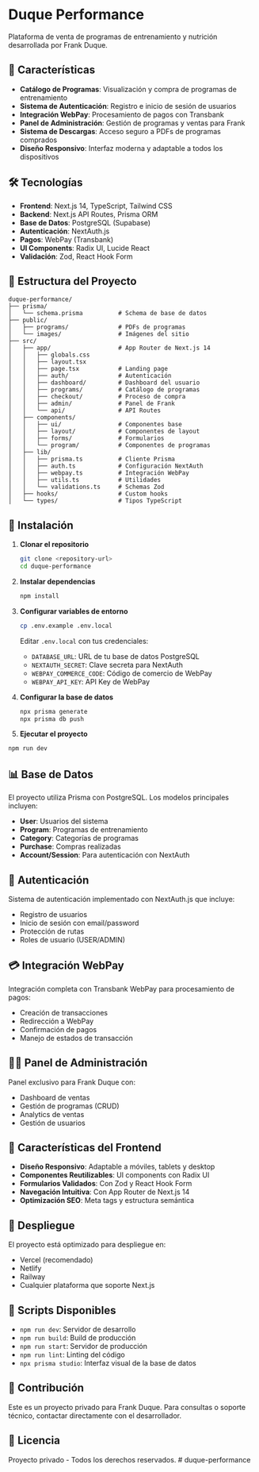 # Duque Performance

Plataforma de venta de programas de entrenamiento y nutrición desarrollada por Frank Duque.

## 🚀 Características

- **Catálogo de Programas**: Visualización y compra de programas de entrenamiento
- **Sistema de Autenticación**: Registro e inicio de sesión de usuarios
- **Integración WebPay**: Procesamiento de pagos con Transbank
- **Panel de Administración**: Gestión de programas y ventas para Frank
- **Sistema de Descargas**: Acceso seguro a PDFs de programas comprados
- **Diseño Responsivo**: Interfaz moderna y adaptable a todos los dispositivos

## 🛠️ Tecnologías

- **Frontend**: Next.js 14, TypeScript, Tailwind CSS
- **Backend**: Next.js API Routes, Prisma ORM
- **Base de Datos**: PostgreSQL (Supabase)
- **Autenticación**: NextAuth.js
- **Pagos**: WebPay (Transbank)
- **UI Components**: Radix UI, Lucide React
- **Validación**: Zod, React Hook Form

## 📁 Estructura del Proyecto

```
duque-performance/
├── prisma/
│   └── schema.prisma          # Schema de base de datos
├── public/
│   ├── programs/              # PDFs de programas
│   └── images/                # Imágenes del sitio
├── src/
│   ├── app/                   # App Router de Next.js 14
│   │   ├── globals.css
│   │   ├── layout.tsx
│   │   ├── page.tsx           # Landing page
│   │   ├── auth/              # Autenticación
│   │   ├── dashboard/         # Dashboard del usuario
│   │   ├── programs/          # Catálogo de programas
│   │   ├── checkout/          # Proceso de compra
│   │   ├── admin/             # Panel de Frank
│   │   └── api/               # API Routes
│   ├── components/
│   │   ├── ui/                # Componentes base
│   │   ├── layout/            # Componentes de layout
│   │   ├── forms/             # Formularios
│   │   └── program/           # Componentes de programas
│   ├── lib/
│   │   ├── prisma.ts          # Cliente Prisma
│   │   ├── auth.ts            # Configuración NextAuth
│   │   ├── webpay.ts          # Integración WebPay
│   │   ├── utils.ts           # Utilidades
│   │   └── validations.ts     # Schemas Zod
│   ├── hooks/                 # Custom hooks
│   └── types/                 # Tipos TypeScript
```

## 🚀 Instalación

1. **Clonar el repositorio**
   ```bash
   git clone <repository-url>
   cd duque-performance
   ```

2. **Instalar dependencias**
   ```bash
   npm install
   ```

3. **Configurar variables de entorno**
   ```bash
   cp .env.example .env.local
   ```
   
   Editar `.env.local` con tus credenciales:
   - `DATABASE_URL`: URL de tu base de datos PostgreSQL
   - `NEXTAUTH_SECRET`: Clave secreta para NextAuth
   - `WEBPAY_COMMERCE_CODE`: Código de comercio de WebPay
   - `WEBPAY_API_KEY`: API Key de WebPay

4. **Configurar la base de datos**
   ```bash
   npx prisma generate
   npx prisma db push
   ```

5. **Ejecutar el proyecto**
```bash
npm run dev
   ```

## 📊 Base de Datos

El proyecto utiliza Prisma con PostgreSQL. Los modelos principales incluyen:

- **User**: Usuarios del sistema
- **Program**: Programas de entrenamiento
- **Category**: Categorías de programas
- **Purchase**: Compras realizadas
- **Account/Session**: Para autenticación con NextAuth

## 🔐 Autenticación

Sistema de autenticación implementado con NextAuth.js que incluye:
- Registro de usuarios
- Inicio de sesión con email/password
- Protección de rutas
- Roles de usuario (USER/ADMIN)

## 💳 Integración WebPay

Integración completa con Transbank WebPay para procesamiento de pagos:
- Creación de transacciones
- Redirección a WebPay
- Confirmación de pagos
- Manejo de estados de transacción

## 👨‍💼 Panel de Administración

Panel exclusivo para Frank Duque con:
- Dashboard de ventas
- Gestión de programas (CRUD)
- Analytics de ventas
- Gestión de usuarios

## 📱 Características del Frontend

- **Diseño Responsivo**: Adaptable a móviles, tablets y desktop
- **Componentes Reutilizables**: UI components con Radix UI
- **Formularios Validados**: Con Zod y React Hook Form
- **Navegación Intuitiva**: Con App Router de Next.js 14
- **Optimización SEO**: Meta tags y estructura semántica

## 🚀 Despliegue

El proyecto está optimizado para despliegue en:
- Vercel (recomendado)
- Netlify
- Railway
- Cualquier plataforma que soporte Next.js

## 📝 Scripts Disponibles

- `npm run dev`: Servidor de desarrollo
- `npm run build`: Build de producción
- `npm run start`: Servidor de producción
- `npm run lint`: Linting del código
- `npx prisma studio`: Interfaz visual de la base de datos

## 🤝 Contribución

Este es un proyecto privado para Frank Duque. Para consultas o soporte técnico, contactar directamente con el desarrollador.

## 📄 Licencia

Proyecto privado - Todos los derechos reservados.
#   d u q u e - p e r f o r m a n c e  
 
